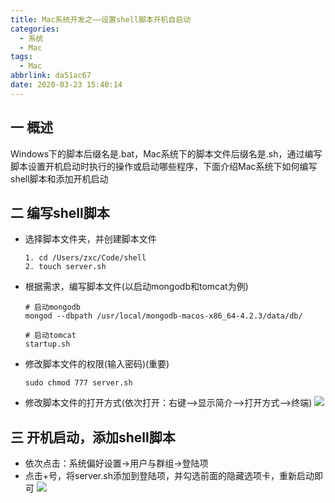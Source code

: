 ```yaml
---
title: Mac系统开发之——设置shell脚本开机自启动
categories:
  - 系统
  - Mac
tags:
  - Mac
abbrlink: da51ac67
date: 2020-03-23 15:40:14
---
```

## 一 概述

Windows下的脚本后缀名是.bat，Mac系统下的脚本文件后缀名是.sh，通过编写脚本设置开机启动时执行的操作或启动哪些程序，下面介绍Mac系统下如何编写shell脚本和添加开机启动

<!--more-->

## 二 编写shell脚本

* 选择脚本文件夹，并创建脚本文件

  ```
  1. cd /Users/zxc/Code/shell
  2. touch server.sh
  ```

* 根据需求，编写脚本文件(以启动mongodb和tomcat为例)

  ```
  # 启动mongodb
  mongod --dbpath /usr/local/mongodb-macos-x86_64-4.2.3/data/db/
  
  # 启动tomcat
  startup.sh
  ```

* 修改脚本文件的权限(输入密码)(重要)

  ```
  sudo chmod 777 server.sh
  ```

* 修改脚本文件的打开方式(依次打开：右键——>显示简介——>打开方式——>终端)
![][1]

## 三  开机启动，添加shell脚本

* 依次点击：系统偏好设置->用户与群组->登陆项
* 点击+号，将server.sh添加到登陆项，并勾选前面的隐藏选项卡，重新启动即可
![][2]


[1]:https://images.pgzxc.com//mac-shell-open-way-terminal.png
[2]:https://images.pgzxc.com//mac-shell-open-user-group.png